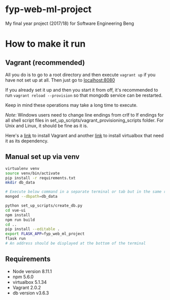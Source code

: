 # fyp-web-ml-project
My final year project (2017/18) for Software Engineering Beng

# How to make it run

## Vagrant (recommended)
All you do is to go to a root directory and then execute `vagrant up` if you have not set up at all. Then just go to [localhost:8080](http://localhost:8080)

If you already set it up and then you start it from off, it's recommended to run `vagrant reload --provision` so that mongodb service can be restarted.

Keep in mind these operations may take a long time to execute.

*Note*: Windows users need to change line endings from crlf to lf endings for all shell script files in set_up_scripts/vagrant_provisioning_scripts folder. For Unix and Linux, it should be fine as it is.

Here's a [link](https://www.vagrantup.com/downloads.html) to install Vagrant and another [link](https://www.virtualbox.org/) to install virtualbox that need it as its dependency.

## Manual set up via venv

```sh
virtualenv venv
source venv/bin/activate
pip install -r requirements.txt
mkdir db_data

# Execute below command in a separate terminal or tab but in the same root directory
mongod --dbpath=db_data

python set_up_scripts/create_db.py
cd vue-ui
npm install
npm run build
cd ..
pip install --editable .
export FLASK_APP=fyp_web_ml_project
flask run
# An address should be displayed at the bottom of the terminal
```

## Requirements
- Node version 8.11.1
- npm 5.6.0
- virtualbox 5.1.34
- Vagrant 2.0.2
- db version v3.6.3
